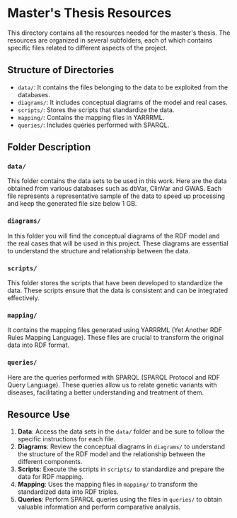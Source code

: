 # Master's Thesis Resources

This directory contains all the resources needed for the master's thesis. The resources are organized in several subfolders, each of which contains specific files related to different aspects of the project.

## Structure of Directories

- `data/`: It contains the files belonging to the data to be exploited from the databases.
- `diagrams/`: It includes conceptual diagrams of the model and real cases.
- `scripts/`: Stores the scripts that standardize the data.
- `mapping/`: Contains the mapping files in YARRRML.
- `queries/`: Includes queries performed with SPARQL.

## Folder Description

### `data/`
This folder contains the data sets to be used in this work. Here are the data obtained from various databases such as dbVar, ClinVar and GWAS. Each file represents a representative sample of the data to speed up processing and keep the generated file size below 1 GB.

### `diagrams/`
In this folder you will find the conceptual diagrams of the RDF model and the real cases that will be used in this project. These diagrams are essential to understand the structure and relationship between the data.

### `scripts/`
This folder stores the scripts that have been developed to standardize the data. These scripts ensure that the data is consistent and can be integrated effectively.

### `mapping/`
It contains the mapping files generated using YARRRML (Yet Another RDF Rules Mapping Language). These files are crucial to transform the original data into RDF format.

### `queries/`
Here are the queries performed with SPARQL (SPARQL Protocol and RDF Query Language). These queries allow us to relate genetic variants with diseases, facilitating a better understanding and treatment of them.

## Resource Use

1. **Data**: Access the data sets in the `data/` folder and be sure to follow the specific instructions for each file.
2. **Diagrams**: Review the conceptual diagrams in `diagrams/` to understand the structure of the RDF model and the relationship between the different components.
3. **Scripts**: Execute the scripts in `scripts/` to standardize and prepare the data for RDF mapping.
4. **Mapping**: Uses the mapping files in `mapping/` to transform the standardized data into RDF triples.
5. **Queries**: Perform SPARQL queries using the files in `queries/` to obtain valuable information and perform comparative analysis.
